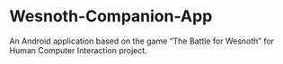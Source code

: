 # Wesnoth-Companion-App
An Android application based on the game “The Battle for Wesnoth” for Human Computer Interaction project.
